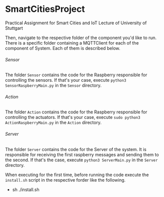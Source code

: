 # SmartCitiesProject
Practical Assignment for Smart Cities and IoT Lecture of University of Stuttgart

Then, navigate to the respective folder of the component you'd like to run. There is a specific folder containing a MQTTClient for each of the component of System. Each of them is described below.

###### Sensor
The folder `Sensor` contains the code for the Raspberry responsible for controlling the sensors. If that's your case, execute `python3 SensorRaspberryMain.py` in the `Sensor` directory.

###### Action
The folder `Action` contains the code for the Raspberry responsible for controlling the actuators. If that's your case, execute `sudo python3 ActionRaspberryMain.py` in the `Action` directory.

###### Server
The folder `Server` contains the code for the Server of the system. It is responsible for receiving the first raspberry messages and sending them to the second. If that's the case, execute `python3 ServerMain.py` in the `Server` directory.

When executing for the first time, before running the code execute the `install.sh` script in the respective forder like the following.

- sh ./install.sh
